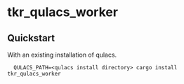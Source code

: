 # tkr_qulacs_worker

## Quickstart

With an existing installation of qulacs.

```
  QULACS_PATH=<qulacs install directory> cargo install tkr_qulacs_worker
```

